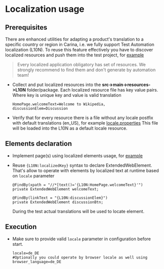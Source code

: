 # Localization usage

## Prerequisites

There are enhanced utilities for adapting a product's translation to a specific country or region in Carina, i.e. we fully support Test Automation localization (L10N).
To reuse this feature effectively you have to discover localized resources and push them into the test project, for [example](https://github.com/qaprosoft/carina-demo/tree/master/src/main/resources/L10N)
> Every localized application obligatory has set of resources. We strongly recommend to find them and don't generate by automation team!

* Collect and put localized resources into the **src->main->resources->L10N** folder/package. 
  Each localized resource file has key value pairs. Where key is unique key and value is valid translation
  ```
  HomePage.welcomeText=Welcome to Wikipedia,
  discussionElem=Discussion
  ```

* Verify that for every resource there is a file without any locale postfix with default translations (en_US), for example [locale.properties](https://github.com/qaprosoft/carina-demo/blob/master/src/main/resources/L10N/locale.properties)
  This file will be loaded into the L10N as a default locale resource.

## Elements declaration

* Implement page(s) using localized elements usage, for [example](https://github.com/qaprosoft/carina-demo/blob/64b63927e8c3a1a76d5e567e28f837be82797d56/src/main/java/com/qaprosoft/carina/demo/gui/pages/localizationSample/WikipediaLocalePage.java#L41)

* Reuse `{L10N:localizedKey}` syntax to declare ExtendedWebElement. That's allow to operate with elements by localized text at runtime based on `locale` parameter
  ```
  @FindBy(xpath = "//*[text()='{L10N:HomePage.welcomeText}'")
  private ExtendedWebElement welcomeText;

  @FindBy(linkText = "{L10N:discussionElem}")
  private ExtendedWebElement discussionBtn;
  ```

  During the test actual translations will be used to locate element.

## Execution

* Make sure to provide valid `locale` parameter in configuration before start.
  ```
  locale=de_DE
  #Optionally you could operate by browser locale as well using
  browser_language=de_DE
  ```